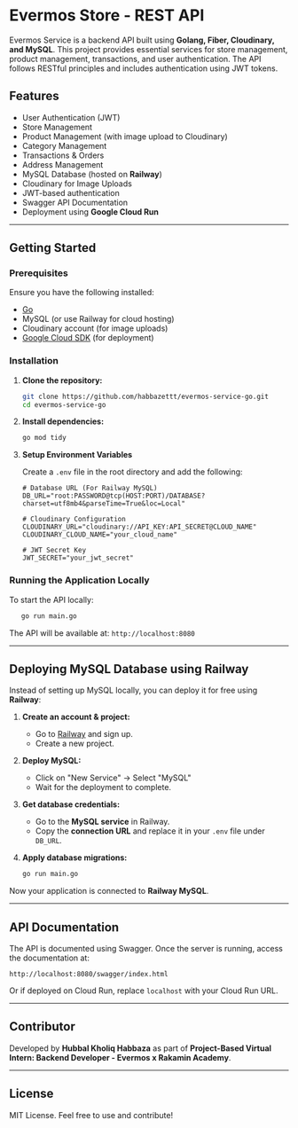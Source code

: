 # Evermos Store - REST API

Evermos Service is a backend API built using **Golang, Fiber, Cloudinary, and MySQL**. This project provides essential services for store management, product management, transactions, and user authentication. The API follows RESTful principles and includes authentication using JWT tokens.

## Features

- User Authentication (JWT)
- Store Management
- Product Management (with image upload to Cloudinary)
- Category Management
- Transactions & Orders
- Address Management
- MySQL Database (hosted on **Railway**)
- Cloudinary for Image Uploads
- JWT-based authentication
- Swagger API Documentation
- Deployment using **Google Cloud Run**

---

## Getting Started

### Prerequisites

Ensure you have the following installed:

- [Go](https://go.dev/dl/)
- MySQL (or use Railway for cloud hosting)
- Cloudinary account (for image uploads)
- [Google Cloud SDK](https://cloud.google.com/sdk/docs/install) (for deployment)

### Installation

1. **Clone the repository:**

   ```sh
   git clone https://github.com/habbazettt/evermos-service-go.git
   cd evermos-service-go
   ```

2. **Install dependencies:**

   ```sh
   go mod tidy
   ```

3. **Setup Environment Variables**

   Create a `.env` file in the root directory and add the following:

   ```env
   # Database URL (For Railway MySQL)
   DB_URL="root:PASSWORD@tcp(HOST:PORT)/DATABASE?charset=utf8mb4&parseTime=True&loc=Local"
   
   # Cloudinary Configuration
   CLOUDINARY_URL="cloudinary://API_KEY:API_SECRET@CLOUD_NAME"
   CLOUDINARY_CLOUD_NAME="your_cloud_name"
   
   # JWT Secret Key
   JWT_SECRET="your_jwt_secret"
   ```

### Running the Application Locally

To start the API locally:

```sh
   go run main.go
```

The API will be available at: `http://localhost:8080`

---

## Deploying MySQL Database using Railway

Instead of setting up MySQL locally, you can deploy it for free using **Railway**:

1. **Create an account & project:**
   - Go to [Railway](https://railway.app/) and sign up.
   - Create a new project.

2. **Deploy MySQL:**
   - Click on "New Service" → Select "MySQL"
   - Wait for the deployment to complete.

3. **Get database credentials:**
   - Go to the **MySQL service** in Railway.
   - Copy the **connection URL** and replace it in your `.env` file under `DB_URL`.

4. **Apply database migrations:**

   ```sh
   go run main.go
   ```

Now your application is connected to **Railway MySQL**.

---

## API Documentation

The API is documented using Swagger. Once the server is running, access the documentation at:

```
http://localhost:8080/swagger/index.html
```

Or if deployed on Cloud Run, replace `localhost` with your Cloud Run URL.

---

## Contributor

Developed by **Hubbal Kholiq Habbaza** as part of **Project-Based Virtual Intern: Backend Developer - Evermos x Rakamin Academy**.

---

## License

MIT License. Feel free to use and contribute!
